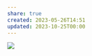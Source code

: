 ```yaml
---
share: true
created: 2023-05-26T14:51
updated: 2023-10-25T00:00
---
```


![](https://sensible.com/divi/wp-content/uploads/2020/08/DMMT-3d-cover-transparent-239x300.png)
